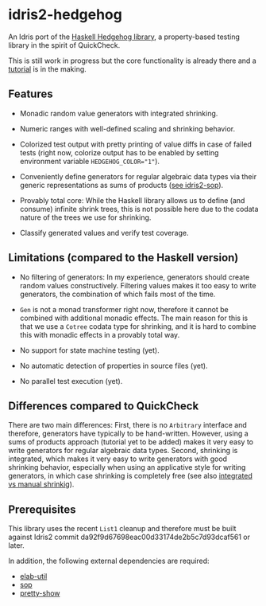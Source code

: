 # idris2-hedgehog
An Idris port of the [Haskell Hedgehog library](https://hackage.haskell.org/package/hedgehog),
a property-based testing library in the spirit of QuickCheck.

This is still work in progress but the core functionality is already
there and a [tutorial](src/Doc/Intro.md) is in the making.

## Features

  * Monadic random value generators with integrated shrinking.

  * Numeric ranges with well-defined scaling and shrinking
    behavior.

  * Colorized test output with pretty printing of value
    diffs in case of failed tests (right now, colorize output
    has to be enabled by setting environment variable
    `HEDGEHOG_COLOR="1"`).

  * Conveniently define generators for regular
    algebraic data types via their generic representations
    as sums of products
    ([see idris2-sop](https://github.com/stefan-hoeck/idris2-sop)).

  * Provably total core: While the Haskell library allows us
    to define (and consume) infinite shrink trees, this
    is not possible here due to the codata nature of the
    trees we use for shrinking.

  * Classify generated values and verify test coverage.

## Limitations (compared to the Haskell version)

  * No filtering of generators: In my experience, generators
    should create random values constructively. Filtering
    values makes it too easy to write generators, the combination
    of which fails most of the time.

  * `Gen` is not a monad transformer right now, therefore
    it cannot be combined with additional monadic effects.
    The main reason for this is
    that we use a `Cotree` codata type for shrinking, and it
    is hard to combine this with monadic effects in a
    provably total way.

  * No support for state machine testing (yet).

  * No automatic detection of properties in source files (yet).

  * No parallel test execution (yet).

## Differences compared to QuickCheck

There are two main differences: First, there is no `Arbitrary` interface
and therefore, generators have typically to be hand-written. However, using
a sums of products approach (tutorial yet to be added) makes
it very easy to write generators for regular algebraic data types.
Second, shrinking is integrated, which makes it very easy to write
generators with good shrinking behavior, especially when using
an applicative style for writing generators, in which case shrinking
is completely free
(see also [integrated vs manual shrinkig](https://www.well-typed.com/blog/2019/05/integrated-shrinking/)).

## Prerequisites

This library uses the recent `List1` cleanup
and therefore must be built against Idris2
commit da92f9d67698eac00d33174de2b5c7d93dcaf561 or later.

In addition, the following external dependencies are
required:

  * [elab-util](https://github.com/stefan-hoeck/idris2-elab-util)
  * [sop](https://github.com/stefan-hoeck/idris2-sop)
  * [pretty-show](https://github.com/stefan-hoeck/idris2-pretty-show)

